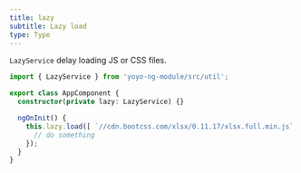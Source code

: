 ```yaml
---
title: lazy
subtitle: Lazy load
type: Type
---
```


`LazyService` delay loading JS or CSS files.

```ts
import { LazyService } from 'yoyo-ng-module/src/util';

export class AppComponent {
  constructor(private lazy: LazyService) {}

  ngOnInit() {
    this.lazy.load([ `//cdn.bootcss.com/xlsx/0.11.17/xlsx.full.min.js` ]).then(() => {
      // do something
    });
  }
}
```

